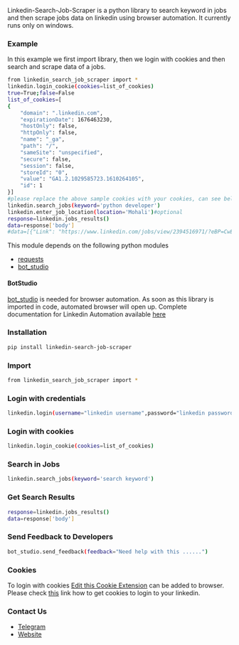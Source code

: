 Linkedin-Search-Job-Scraper is a python library to search keyword in jobs and then scrape jobs data on linkedin using browser automation. 
It currently runs only on windows.

### Example
In this example we first import library, then we login with cookies and then search and scrape data of a jobs.
```sh
from linkedin_search_job_scraper import *
linkedin.login_cookie(cookies=list_of_cookies)
true=True;false=False
list_of_cookies=[
{
    "domain": ".linkedin.com",
    "expirationDate": 1676463230,
    "hostOnly": false,
    "httpOnly": false,
    "name": "_ga",
    "path": "/",
    "sameSite": "unspecified",
    "secure": false,
    "session": false,
    "storeId": "0",
    "value": "GA1.2.1029585723.1610264105",
    "id": 1
}]
#please replace the above sample cookies with your cookies, can see below link of how to fetch cookies
linkedin.search_jobs(keyword='python developer')
linkedin.enter_job_location(location='Mohali')#optional
response=linkedin.jobs_results()
data=response['body']
#data=[{"Link": "https://www.linkedin.com/jobs/view/2394516971/?eBP=CwEAAAF3qO24GzyO6hmHonmM-cbExf9U2mhw5w9Y7lh31hVOBjsrRB86ewI_xcwRAHbhaOOS8As8TOgBKRwf2ev1okdmrsDTsRLV2zOCzj4fZm92MON_jAS5NXBk-u2wmqZSUTjGlHDqVu0wlT6LGDM99JlrEyMK4yM5ReLLMaGbe1zN9ziVJirAs6afEO38hiIMByGRYFmjVHCxrbPQKa90MUVJiX0SEEK53eyb1s_PbqKd2wZ1xuA2C9Cd7sTUsWyq8dR-U7nmnThKBS_tmT1QprkjOuPVlXY3nP_vZ4UNTn_TxZEbGG7Ypa7ZXktaJ8LQ1fDrqrRjLyffBsAL5yrwGCWKR6Lz7Vwdn_jNbQ&recommendedFlavor=ACTIVELY_HIRING_COMPANY&refId=9YZUzj0jO3uA2%2BEEQoQsrw%3D%3D&trackingId=q5bZ%2F0QHoPAvGKo3k7PMLQ%3D%3D&trk=flagship3_search_srp_jobs&lipi=urn%3Ali%3Apage%3Ad_flagship3_search_srp_jobs%3BExcanYLfSaKw%2BxSSDh42NQ%3D%3D&lici=q5bZ%2F0QHoPAvGKo3k7PMLQ%3D%3D"}]
```

This module depends on the following python modules
* [requests](https://pypi.org/project/requests/)
* [bot_studio](https://pypi.org/project/bot_studio/)

#### BotStudio
[bot_studio](https://pypi.org/project/bot_studio/) is needed for browser automation. As soon as this library is imported in code, automated browser will open up. Complete documentation for Linkedin Automation available [here](https://linkedin-api.datakund.com/en/latest/)

### Installation

```sh
pip install linkedin-search-job-scraper
```

### Import
```sh
from linkedin_search_job_scraper import *
```

### Login with credentials
```sh
linkedin.login(username="linkedin username",password="linkedin password")
```

### Login with cookies
```sh
linkedin.login_cookie(cookies=list_of_cookies)
```

### Search in Jobs
```sh
linkedin.search_jobs(keyword='search keyword')
```

### Get Search Results
```sh
response=linkedin.jobs_results()
data=response['body']
```

### Send Feedback to Developers
```sh
bot_studio.send_feedback(feedback="Need help with this ......")
```

### Cookies
To login with cookies [Edit this Cookie Extension](https://chrome.google.com/webstore/detail/editthiscookie/fngmhnnpilhplaeedifhccceomclgfbg?hl=en) can be added to browser. Please check [this](https://abhishek-chaudhary.medium.com/how-to-get-cookies-of-any-website-from-browser-22b3d6348ed2) link how to get cookies to login to your linkedin.

### Contact Us
* [Telegram](https://t.me/datakund)
* [Website](https://datakund.com)

